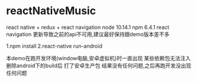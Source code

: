 # reactNativeMusic
react native + redux + react navigation
node 10.14.1
npm 6.4.1
react navigation 更新导致之前的api不可用,建议最好保持跟demo版本差不多

1.npm install
2.react-native run-android

本demo在跑开发环境(window电脑,安卓虚拟机)时一直出现 某些依赖包无法注入 删除android下的build后 打了安卓生产包  结果没有任何问题,之后再跑开发没出现任何问题
